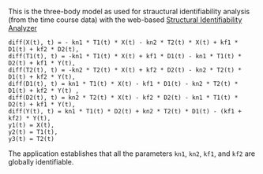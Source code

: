 This is the three-body model as used for strauctural identifiability analysis (from the time course data) with the web-based [Structural Identifiability Analyzer](https://maple.cloud/app/6509768948056064)

```
diff(X(t), t) = - kn1 * T1(t) * X(t) - kn2 * T2(t) * X(t) + kf1 * D1(t) + kf2 * D2(t),
diff(T1(t), t) = -kn1 * T1(t) * X(t) + kf1 * D1(t) - kn1 * T1(t) * D2(t) + kf1 * Y(t),
diff(T2(t), t) = -kn2 * T2(t) * X(t) + kf2 * D2(t) - kn2 * T2(t) * D1(t) + kf2 * Y(t),
diff(D1(t), t) = kn1 * T1(t) * X(t) - kf1 * D1(t) - kn2 * T2(t) * D1(t) + kf2 * Y(t) ,
diff(D2(t), t) = kn2 * T2(t) * X(t) - kf2 * D2(t) - kn1 * T1(t) * D2(t) + kf1 * Y(t),
diff(Y(t), t) = kn1 * T1(t) * D2(t) + kn2 * T2(t) * D1(t) - (kf1 + kf2) * Y(t),
y1(t) = X(t),
y2(t) = T1(t),
y3(t) = T2(t)
```

The application establishes that all the parameters `kn1`, `kn2`, `kf1`, and `kf2` are globally identifiable.

